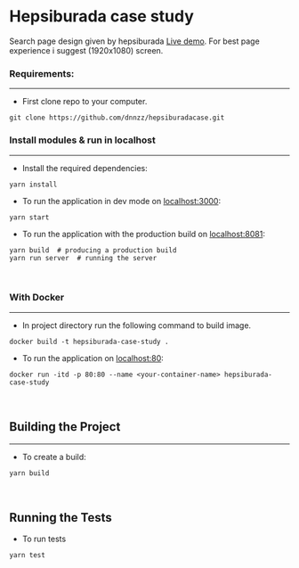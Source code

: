 # Hepsiburada case study

Search page design given by hepsiburada [Live demo](https://ecstatic-bhaskara-026a35.netlify.app).
For best page experience i suggest (1920x1080) screen.

### Requirements:

<hr/>

- First clone repo to your computer.

```
git clone https://github.com/dnnzz/hepsiburadacase.git
```

### Install modules & run in localhost

<hr/>

- Install the required dependencies:

```
yarn install
```

- To run the application in dev mode on [localhost:3000](http://localhost:3000):

```
yarn start
```

- To run the application with the production build on [localhost:8081](http://localhost:8081):

```
yarn build  # producing a production build
yarn run server  # running the server
```

<br/>

### With Docker

<hr/>

- In project directory run the following command to build image.

```
docker build -t hepsiburada-case-study .
```

- To run the application on [localhost:80](http://localhost:80):

```
docker run -itd -p 80:80 --name <your-container-name> hepsiburada-case-study
```

<br/>

## Building the Project

<hr/>

- To create a build:

```
yarn build
```

<br/>

## Running the Tests

- To run tests

```
yarn test
```
